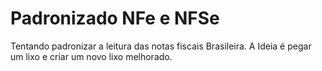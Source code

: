 # Padronizado NFe e NFSe
Tentando padronizar a leitura das notas fiscais Brasileira. A Ideia é pegar um lixo e criar um novo lixo melhorado.
